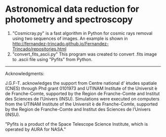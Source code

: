 Astronomical data reduction for photometry and spectroscopy
===============

1. "Cosmicray.py" is a fast algorithm in Python for cosmic rays removal using two sequences of images. An example is shown in http://fernandez-trincado.github.io/Fernandez-Trincado/repositories.html 
2. "convert_fits_ascii.py" This program was created to convert .fits image to .ascii file using "Pyfits" from Python.


______________________________________________________________________________________________________________________
Acknowledgments:

J.G.F-T. acknowledges the support from Centre national d’ ́etudes spatiale (CNES) through Phd grant 0101973 and UTINAM Institute of the Universit ́e de Franche-Comte, supported by the Region de Franche-Comte and Institut des Sciences de l’Univers (INSU). Simulations were executed on computers from the UTINAM Institute of the Universit ́e de Franche-Comt́e, supported by the Region de Franche-Comte and Institut des Sciences de l’Univers (INSU).

"Pyfits is a product of the Space Telescope Science Institute, which is operated by AURA for NASA." 

